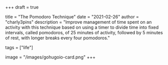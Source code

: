 +++
draft = true

title = "The Pomodoro Technique"
date = "2021-02-26"
author = "charly3pins"
description = "Improve management of time spent on an activity with this technique based on using a timer to divide time into fixed intervals, called pomodoros, of 25 minutes of activity, followed by 5 minutes of rest, with longer breaks every four pomodoros."

tags = ["life"]

image = "/images/gohugoio-card.png"
+++